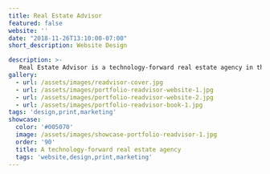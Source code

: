```yaml
---
title: Real Estate Advisor
featured: false
website: ''
date: "2018-11-26T13:10:00-07:00"
short_description: Website Design

description: >-
   Real Estate Advisor is a technology-forward real estate agency in the Bay Area. This project involved redesigning their website and print marketing materials.
gallery:
  - url: /assets/images/readvisor-cover.jpg
  - url: /assets/images/portfolio-readvisor-website-1.jpg
  - url: /assets/images/portfolio-readvisor-website-2.jpg
  - url: /assets/images/portfolio-readvisor-book-1.jpg
tags: 'design,print,marketing'
showcase:
  color: '#005070'
  image: /assets/images/showcase-portfolio-readvisor-1.jpg
  order: '90'
  title: A technology-forward real estate agency
  tags: 'website,design,print,marketing'
---
```



